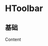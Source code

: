 # HToolbar

## 基础

<div style="background-color:var(--color-background-base3);display:inline-block;width:200px">
<HToolbar>Content</HToolbar>
</div>

<script setup>
import HToolbar from '../src/components/HToolbar.vue'
</script>
